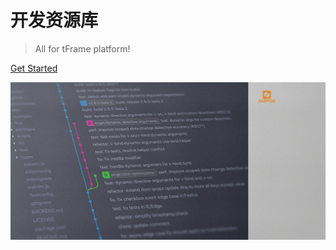 # 开发资源库

>  All for tFrame platform!

[Get Started](/home.md)

<!-- ![color](#333) -->
![logo](https://raw.githubusercontent.com/fanzouguo/dev/main/docs/_static/bg.jpg)